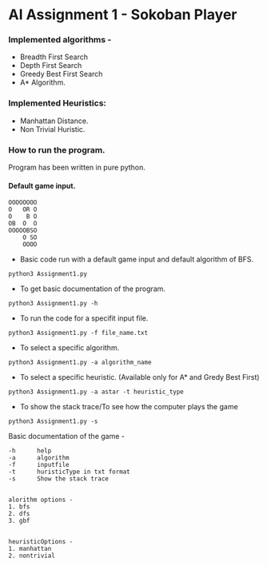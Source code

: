 # AI Assignment 1 - Sokoban Player

### Implemented algorithms - 
* Breadth First Search
* Depth First Search
* Greedy Best First Search
* A* Algorithm.

### Implemented Heuristics:
* Manhattan Distance.
* Non Trivial Huristic.

### How to run the program.
Program has been written in pure python.

#### Default game input.
```
OOOOOOOO
O   OR O
O    B O
OB  O  O
OOOOOBSO
    O SO
    OOOO
```

* Basic code run with a default game input and default algorithm of BFS.
```
python3 Assignment1.py
```

* To get basic documentation of the program.
```
python3 Assignment1.py -h
```

* To run the code for a specifit input file.
```
python3 Assignment1.py -f file_name.txt
```

* To select a specific algorithm.
```
python3 Assignment1.py -a algorithm_name
```

* To select a specific heuristic. (Available only for A* and Gredy Best First)
```
python3 Assignment1.py -a astar -t heuristic_type
```

* To show the stack trace/To see how the computer plays the game
```
python3 Assignment1.py -s
```

Basic documentation of the game - 
```
-h      help
-a      algorithm
-f      inputfile
-t      huristicType in txt format
-s      Show the stack trace


alorithm options -
1. bfs
2. dfs
3. gbf


heuristicOptions -
1. manhattan
2. nontrivial
```